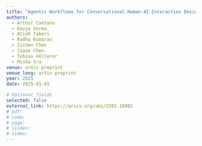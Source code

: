 ```yaml
---
title: "Agentic Workflows for Conversational Human-AI Interaction Design"
authors:
  - Arthur Caetano
  - Kavya Verma
  - Atieh Taheri
  - Radha Kumaran
  - Zichen Chen
  - Jiaao Chen
  - Tobias Höllerer
  - Misha Sra
venue: arXiv preprint
venue_long: arXiv preprint
year: 2025
date: 2025-01-01

# Optional fields
selected: false
external_link: https://arxiv.org/abs/2501.18002
# pdf:
# code:
# page:
# slides:
# video:
---
```

